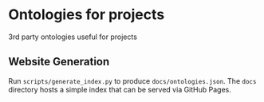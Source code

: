 # Ontologies for projects
3rd party ontologies useful for projects

## Website Generation

Run `scripts/generate_index.py` to produce `docs/ontologies.json`. The `docs` directory hosts a simple index that can be served via GitHub Pages.
